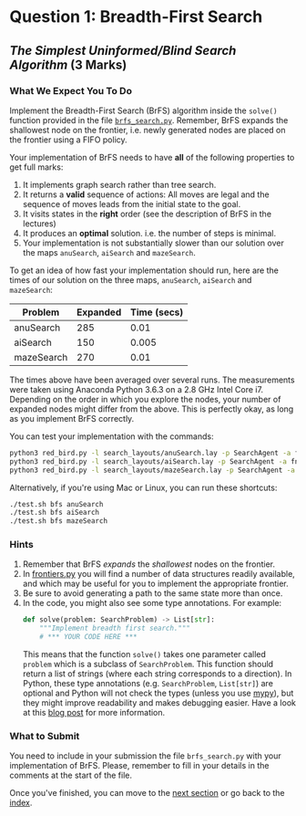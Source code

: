 # Question 1: Breadth-First Search

## _The Simplest Uninformed/Blind Search Algorithm_ (3 Marks)

### What We Expect You To Do

Implement the Breadth-First Search (BrFS) algorithm inside the `solve()`
function provided in the file [`brfs_search.py`](../brfs_search.py).
Remember, BrFS expands the shallowest node on the frontier, i.e. newly
generated nodes are placed on the frontier using a FIFO policy.

Your implementation of BrFS needs to have **all** of the following properties to get full marks:

1. It implements graph search rather than tree search.
2. It returns a **valid** sequence of actions: All moves are legal and the
   sequence of moves leads from the initial state to the goal.
3. It visits states in the **right** order (see the description of BrFS in the
   lectures)
4. It produces an **optimal** solution. i.e. the number of steps is minimal.
5. Your implementation is not substantially slower than our solution over the
   maps `anuSearch`, `aiSearch` and `mazeSearch`.

To get an idea of how fast your implementation should run, here are the times
of our solution on the three maps, `anuSearch`, `aiSearch` and `mazeSearch`:

| Problem    | Expanded | Time (secs) |
| ---------- | -------- | ----------- |
| anuSearch  | 285      | 0.01        |
| aiSearch   | 150      | 0.005       |
| mazeSearch | 270      | 0.01        |

The times above have been averaged over several runs. The measurements were
taken using Anaconda Python 3.6.3 on a 2.8 GHz Intel Core i7. Depending on the
order in which you explore the nodes, your number of expanded nodes might differ
from the above. This is perfectly okay, as long as you implement BrFS correctly.

You can test your implementation with the commands:

```sh
python3 red_bird.py -l search_layouts/anuSearch.lay -p SearchAgent -a fn=bfs
python3 red_bird.py -l search_layouts/aiSearch.lay -p SearchAgent -a fn=bfs
python3 red_bird.py -l search_layouts/mazeSearch.lay -p SearchAgent -a fn=bfs
```

Alternatively, if you're using Mac or Linux, you can run these shortcuts:

```sh
./test.sh bfs anuSearch
./test.sh bfs aiSearch
./test.sh bfs mazeSearch
```

### Hints

1. Remember that BrFS _expands_ the _shallowest_ nodes on the frontier.
2. In [frontiers.py](../frontiers.py) you will find a number of data
   structures readily available, and which may be useful for you to implement
   the appropriate frontier.
3. Be sure to avoid generating a path to the same state more than once.
4. In the code, you might also see some type annotations. For example:
   ```python
   def solve(problem: SearchProblem) -> List[str]:
       """Implement breadth first search."""
       # *** YOUR CODE HERE ***
   ```
   This means that the function `solve()` takes one parameter called `problem`
   which is a subclass of `SearchProblem`. This function should return a list
   of strings (where each string corresponds to a direction). In Python, these
   type annotations (e.g. `SearchProblem`, `List[str]`) are optional and Python
   will not check the types (unless you use [mypy](http://mypy-lang.org/)), but
   they might improve readability and makes debugging easier. Have a look at
   this [blog post](https://blog.florimondmanca.com/why-i-started-using-python-type-annotations-and-why-you-should-too)
   for more information.

### What to Submit

You need to include in your submission the file `brfs_search.py` with your
implementation of BrFS. Please, remember to fill in your details in the
comments at the start of the file.

Once you've finished, you can move to the
[next section](4_iterative_deepening_search.md) or go back to the
[index](README.md).
